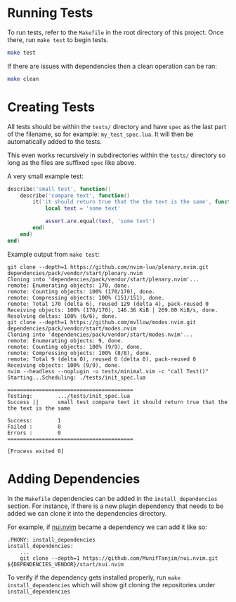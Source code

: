 # Running Tests

To run tests, refer to the `Makefile` in the root directory of this project. Once there, run `make test` to begin tests.

```sh
make test
```

If there are issues with dependencies then a clean operation can be ran:

```sh
make clean
```

# Creating Tests

All tests should be within the `tests/` directory and have `spec` as the last part of the filename, so for example: `my_test_spec.lua`. It will then be automatically added to the tests.

This even works recursively in subdirectories within the `tests/` directory so long as the files are suffixed `spec` like above.

A very small example test:

```lua
describe('small test', function()
	describe('compare text', function()
		it('it should return true that the the text is the same', function()
			local text = 'some text'

			assert.are.equal(text, 'some text')
		end)
	end)
end)
```

Example output from `make test`:

```
git clone --depth=1 https://github.com/nvim-lua/plenary.nvim.git dependencies/pack/vendor/start/plenary.nvim
Cloning into 'dependencies/pack/vendor/start/plenary.nvim'...
remote: Enumerating objects: 170, done.
remote: Counting objects: 100% (170/170), done.
remote: Compressing objects: 100% (151/151), done.
remote: Total 170 (delta 6), reused 129 (delta 4), pack-reused 0
Receiving objects: 100% (170/170), 146.36 KiB | 269.00 KiB/s, done.
Resolving deltas: 100% (6/6), done.
git clone --depth=1 https://github.com/mvllow/modes.nvim.git dependencies/pack/vendor/start/modes.nvim
Cloning into 'dependencies/pack/vendor/start/modes.nvim'...
remote: Enumerating objects: 9, done.
remote: Counting objects: 100% (9/9), done.
remote: Compressing objects: 100% (8/8), done.
remote: Total 9 (delta 0), reused 6 (delta 0), pack-reused 0
Receiving objects: 100% (9/9), done.
nvim --headless --noplugin -u tests/minimal.vim -c "call Test()"
Starting...Scheduling: ./tests/init_spec.lua

========================================
Testing:        .../tests/init_spec.lua
Success ||      small test compare text it should return true that the the text is the same

Success:        1
Failed :        0
Errors :        0
========================================

[Process exited 0]
```

# Adding Dependencies

In the `Makefile` dependencies can be added in the `install_dependencies` section. For instance, if there is a new plugin dependency that needs to be added we can clone it into the dependencies directory.

For example, if [nui.nvim](https://github.com/MunifTanjim/nui.nvim) became a dependency we can add it like so:

```
.PHONY: install_dependencies
install_dependencies:
	...
	git clone --depth=1 https://github.com/MunifTanjim/nui.nvim.git ${DEPENDENCIES_VENDOR}/start/nui.nvim
```

To verify if the dependency gets installed properly, run `make install_dependencies` which will show git cloning the repositories under `install_dependencies`
